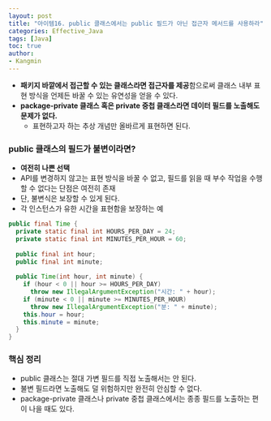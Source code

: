 ```yaml
---
layout: post
title: "아이템16. public 클래스에서는 public 필드가 아닌 접근자 메서드를 사용하라"
categories: Effective_Java
tags: [Java]
toc: true
author:
- Kangmin
---
```


- **패키지 바깥에서 접근할 수 있는 클래스라면 접근자를 제공**함으로써 클래스 내부 표현 방식을 언제든 바꿀 수 있는 유연성을 얻을 수 있다.
- **package-private 클래스 혹은 private 중첩 클래스라면 데이터 필드를 노출해도 문제가 없다.**
  - 표현하고자 하는 추상 개념만 올바르게 표현하면 된다.



### public 클래스의 필드가 불변이라면?

- **여전히 나쁜 선택**
- API를 변경하지 않고는 표현 방식을 바꿀 수 없고, 필드를 읽을 때 부수 작업을 수행할 수 없다는 단점은 여전히 존재
- 단, 불변식은 보장할 수 있게 된다.
- 각 인스턴스가 유한 시간을 표현함을 보장하는 예

```java
public final Time {
  private static final int HOURS_PER_DAY = 24;
  private static final int MINUTES_PER_HOUR = 60;
  
  public final int hour;
  public final int minute;
  
  public Time(int hour, int minute) {
    if (hour < 0 || hour >= HOURS_PER_DAY)
      throw new IllegalArgumentException("시간: " + hour);
    if (minute < 0 || minute >= MINUTES_PER_HOUR)
      throw new IllegalArgumentException("분: " + minute);
    this.hour = hour;
    this.minute = minute;
  }
}
```



### 핵심 정리

- public 클래스는 절대 가변 필드를 직접 노출해서는 안 된다.
- 불변 필드라면 노출해도 덜 위험하지만 완전히 안심할 수 없다.
- package-private 클래스나 private 중첩 클래스에서는 종종 필드를 노출하는 편이 나을 때도 있다.